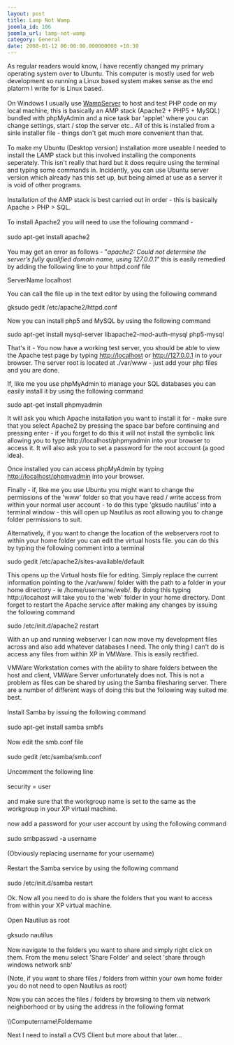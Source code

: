 ```yaml
---
layout: post
title: Lamp Not Wamp
joomla_id: 106
joomla_url: lamp-not-wamp
category: General
date: 2008-01-12 00:00:00.000000000 +10:30
---
```

<p>As regular readers would know, I have recently changed my primary  operating system over to Ubuntu. This computer is mostly used for web  development so running a Linux based system makes sense as the end  platorm I write for is Linux based.<br /><br />On Windows I usually use <a href="http://www.wampserver.com/">WampServer</a> to host and test PHP  code on my local machine, this is basically an AMP stack (Apache2 + PHP5  + MySQL) bundled with phpMyAdmin and a nice task bar 'applet'  where  you can change settings, start / stop the server etc.. All of this is  installed from a sinle installer file - things don't get much more  convenient than that.<br /><br />To make my Ubuntu (Desktop version)  installation more useable I needed to install the LAMP stack but this  involved installing the components seperately. This isn't really that  hard but it does require using the terminal and typing some commands in.  Incidently, you can use Ubuntu server version which already has this  set up, but being aimed at use as a server it is void of other programs.<br /><br />Installation  of the AMP stack is best carried out in order - this is basically  Apache &gt; PHP &gt; SQL.<br /><br />To install Apache2 you will need to use  the following command - <br /><br />sudo apt-get install apache2<br /><br />You  may get an error as follows - "<em>apache2: Could not determine the  server’s fully qualified domain name, using 127.0.0.1" </em>this is  easily remedied by adding the following line to your httpd.conf file</p>
<p>ServerName  localhost</p>
<p>You can call the file up in the text editor by using  the following command</p>
<p>gksudo gedit /etc/apache2/httpd.conf</p>
<p>Now  you can install php5 and MySQL by using the following command</p>
<p>sudo  apt-get install mysql-server libapache2-mod-auth-mysql php5-mysql</p>
<p>That's  it - You now have a working test server, you should be able to view the  Apache test page by typing <a href="http://localhost/" onclick="javascript:urchinTracker ('/outbound/article/localhost');">http://localhost</a> or <a href="http://127.0.0.1/" onclick="javascript:urchinTracker  ('/outbound/article/127.0.0.1');">http://127.0.0.1</a> in to your  browser. The server root is located at ./var/www - just add your php  files and you are done.</p>
<p>If, like me you use phpMyAdmin to manage  your SQL databases you can easily install it by using the following  command</p>
<p>sudo apt-get install phpmyadmin</p>
<p>It will ask you  which Apache installation you want to install it for - make sure that  you select Apache2 by pressing the space bar before continuing and  pressing enter - if you forget to do this it will not install the  symbolic link allowing you to type http://localhost/phpmyadmin into your  browser to access it. It will also ask you to set a password for the  root account (a good idea).</p>
<p>Once installed you can access  phpMyAdmin by typing <a href="http://localhost/phpmyadmin" target="_blank">http://localhost/phpmyadmin</a> into your browser.</p>
<p>Finally  - if, like me you use Ubuntu you might want to change the permissions  of the 'www' folder so that you have read / write access from within  your normal user account - to do this type 'gksudo nautilus' into a  terminal window - this will open up Nautilus as root allowing you to  change folder permissions to suit.</p>
<p>Alternatively, if you want to  change the location of the webservers root to within your home folder  you can edit the virtual hosts file. you can do this by typing the  following comment into a terminal</p>
<p>sudo gedit  /etc/apache2/sites-available/default</p>
<p>This opens up the Virtual  hosts file for editing. Simply replace the current information pointing  to the /var/www/ folder with the path to a folder in your home directory  - ie /home/username/web/. By doing this typing http://locahost will  take you to the 'web' folder in your home directory. Dont forget to  restart the Apache service after making any changes by issuing the  following command</p>
<p>sudo /etc/init.d/apache2 restart</p>
<p>With  an up and running webserver I can now move my development files across  and also add whatever databases I need. The only thing I can't do is  access any files from within XP in VMWare. This is easily rectified.</p>
<p>VMWare  Workstation comes with the ability to share folders between the host  and client, VMWare Server unfortunately does not. This is not a problem  as files can be shared by using the Samba filesharing server. There are a  number of different ways of doing this but the following way suited me  best.<br /><br />Install Samba by issuing the following command<br /><br />sudo  apt-get install samba smbfs<br /><br />Now edit the smb.conf file <br /><br />sudo  gedit /etc/samba/smb.conf<br /><br />Uncomment the following line <br /><br />security  = user<br /><br />and make sure that the workgroup name is set to the same  as the workgroup in your XP virtual machine. <br /><br />now add a password  for your user account by using the following command<br /><br />sudo  smbpasswd -a username<br /><br />(Obviously replacing username for your  username)<br /><br />Restart the Samba service by using the following  command<br /><br />sudo /etc/init.d/samba restart<br /><br />Ok. Now all you  need to do is share the folders that you want to access from within your  XP virtual machine.<br /><br />Open Nautilus as root<br /><br />gksudo nautilus<br /><br />Now  navigate to the folders you want to share and simply right click on  them. From the menu select 'Share Folder' and select 'share through  windows network snb'</p>
<p>(Note, if you want to share files / folders  from within your own home folder you do not need to open Nautilus as  root)</p>
<p>Now you can acces the files / folders by browsing to them via  network neighborhood or by using the address in the following format<br /><br />\\Computername\Foldername</p>
<p>Next  I need to install a CVS Client but more about that later...</p>
